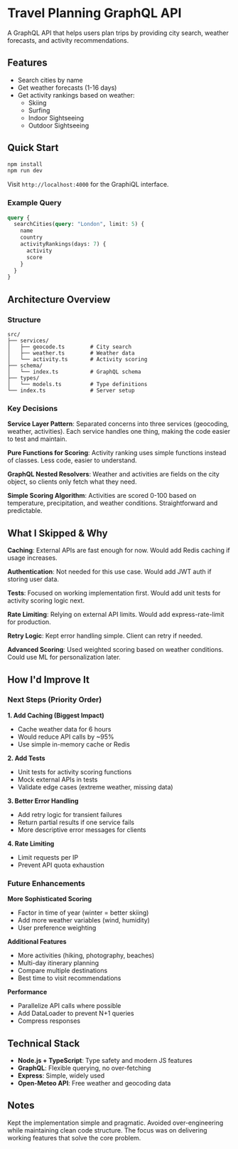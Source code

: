 # Travel Planning GraphQL API

A GraphQL API that helps users plan trips by providing city search, weather forecasts, and activity recommendations.

## Features

- Search cities by name
- Get weather forecasts (1-16 days)
- Get activity rankings based on weather:
  - Skiing
  - Surfing
  - Indoor Sightseeing
  - Outdoor Sightseeing

## Quick Start

```bash
npm install
npm run dev
```

Visit `http://localhost:4000` for the GraphiQL interface.

### Example Query

```graphql
query {
  searchCities(query: "London", limit: 5) {
    name
    country
    activityRankings(days: 7) {
      activity
      score
    }
  }
}
```

## Architecture Overview

### Structure

```
src/
├── services/
│   ├── geocode.ts        # City search
│   ├── weather.ts        # Weather data
│   └── activity.ts       # Activity scoring
├── schema/
│   └── index.ts          # GraphQL schema
├── types/
│   └── models.ts         # Type definitions
└── index.ts              # Server setup
```

### Key Decisions

**Service Layer Pattern**: Separated concerns into three services (geocoding, weather, activities). Each service handles one thing, making the code easier to test and maintain.

**Pure Functions for Scoring**: Activity ranking uses simple functions instead of classes. Less code, easier to understand.

**GraphQL Nested Resolvers**: Weather and activities are fields on the city object, so clients only fetch what they need.

**Simple Scoring Algorithm**: Activities are scored 0-100 based on temperature, precipitation, and weather conditions. Straightforward and predictable.

## What I Skipped & Why

**Caching**: External APIs are fast enough for now. Would add Redis caching if usage increases.

**Authentication**: Not needed for this use case. Would add JWT auth if storing user data.

**Tests**: Focused on working implementation first. Would add unit tests for activity scoring logic next.

**Rate Limiting**: Relying on external API limits. Would add express-rate-limit for production.

**Retry Logic**: Kept error handling simple. Client can retry if needed.

**Advanced Scoring**: Used weighted scoring based on weather conditions. Could use ML for personalization later.

## How I'd Improve It

### Next Steps (Priority Order)

**1. Add Caching (Biggest Impact)**
- Cache weather data for 6 hours
- Would reduce API calls by ~95%
- Use simple in-memory cache or Redis

**2. Add Tests**
- Unit tests for activity scoring functions
- Mock external APIs in tests
- Validate edge cases (extreme weather, missing data)

**3. Better Error Handling**
- Add retry logic for transient failures
- Return partial results if one service fails
- More descriptive error messages for clients

**4. Rate Limiting**
- Limit requests per IP
- Prevent API quota exhaustion

### Future Enhancements

**More Sophisticated Scoring**
- Factor in time of year (winter = better skiing)
- Add more weather variables (wind, humidity)
- User preference weighting

**Additional Features**
- More activities (hiking, photography, beaches)
- Multi-day itinerary planning
- Compare multiple destinations
- Best time to visit recommendations

**Performance**
- Parallelize API calls where possible
- Add DataLoader to prevent N+1 queries
- Compress responses

## Technical Stack

- **Node.js + TypeScript**: Type safety and modern JS features
- **GraphQL**: Flexible querying, no over-fetching
- **Express**: Simple, widely used
- **Open-Meteo API**: Free weather and geocoding data

## Notes

Kept the implementation simple and pragmatic. Avoided over-engineering while maintaining clean code structure. The focus was on delivering working features that solve the core problem.

